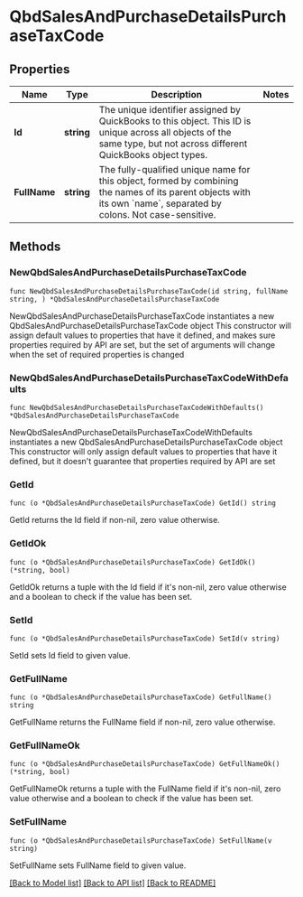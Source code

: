 # QbdSalesAndPurchaseDetailsPurchaseTaxCode

## Properties

Name | Type | Description | Notes
------------ | ------------- | ------------- | -------------
**Id** | **string** | The unique identifier assigned by QuickBooks to this object. This ID is unique across all objects of the same type, but not across different QuickBooks object types. | 
**FullName** | **string** | The fully-qualified unique name for this object, formed by combining the names of its parent objects with its own &#x60;name&#x60;, separated by colons. Not case-sensitive. | 

## Methods

### NewQbdSalesAndPurchaseDetailsPurchaseTaxCode

`func NewQbdSalesAndPurchaseDetailsPurchaseTaxCode(id string, fullName string, ) *QbdSalesAndPurchaseDetailsPurchaseTaxCode`

NewQbdSalesAndPurchaseDetailsPurchaseTaxCode instantiates a new QbdSalesAndPurchaseDetailsPurchaseTaxCode object
This constructor will assign default values to properties that have it defined,
and makes sure properties required by API are set, but the set of arguments
will change when the set of required properties is changed

### NewQbdSalesAndPurchaseDetailsPurchaseTaxCodeWithDefaults

`func NewQbdSalesAndPurchaseDetailsPurchaseTaxCodeWithDefaults() *QbdSalesAndPurchaseDetailsPurchaseTaxCode`

NewQbdSalesAndPurchaseDetailsPurchaseTaxCodeWithDefaults instantiates a new QbdSalesAndPurchaseDetailsPurchaseTaxCode object
This constructor will only assign default values to properties that have it defined,
but it doesn't guarantee that properties required by API are set

### GetId

`func (o *QbdSalesAndPurchaseDetailsPurchaseTaxCode) GetId() string`

GetId returns the Id field if non-nil, zero value otherwise.

### GetIdOk

`func (o *QbdSalesAndPurchaseDetailsPurchaseTaxCode) GetIdOk() (*string, bool)`

GetIdOk returns a tuple with the Id field if it's non-nil, zero value otherwise
and a boolean to check if the value has been set.

### SetId

`func (o *QbdSalesAndPurchaseDetailsPurchaseTaxCode) SetId(v string)`

SetId sets Id field to given value.


### GetFullName

`func (o *QbdSalesAndPurchaseDetailsPurchaseTaxCode) GetFullName() string`

GetFullName returns the FullName field if non-nil, zero value otherwise.

### GetFullNameOk

`func (o *QbdSalesAndPurchaseDetailsPurchaseTaxCode) GetFullNameOk() (*string, bool)`

GetFullNameOk returns a tuple with the FullName field if it's non-nil, zero value otherwise
and a boolean to check if the value has been set.

### SetFullName

`func (o *QbdSalesAndPurchaseDetailsPurchaseTaxCode) SetFullName(v string)`

SetFullName sets FullName field to given value.



[[Back to Model list]](../README.md#documentation-for-models) [[Back to API list]](../README.md#documentation-for-api-endpoints) [[Back to README]](../README.md)


